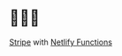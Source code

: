 # 💸💸💸

[Stripe](https://stripe.com/) with [Netlify Functions](https://www.netlify.com/products/functions/)
